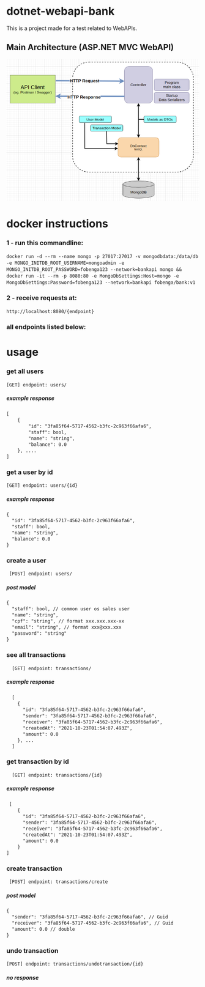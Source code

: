 # dotnet-webapi-bank

This is a project made for a test related to WebAPIs.

## Main Architecture (ASP.NET MVC WebAPI)
![](APIModel.png)


# docker instructions
### 1 - run this commandline: 

```docker run -d --rm --name mongo -p 27017:27017 -v mongodbdata:/data/db -e MONGO_INITDB_ROOT_USERNAME=mongoadmin -e MONGO_INITDB_ROOT_PASSWORD=fobenga123 --network=bankapi mongo && docker run -it --rm -p 8080:80 -e MongoDbSettings:Host=mongo -e MongoDbSettings:Password=fobenga123 --network=bankapi fobenga/bank:v1```

### 2 - receive requests at: 
```http://localhost:8080/{endpoint}```
### all endpoints listed below:


# usage

### get all users

    [GET] endpoint: users/

##### example response

    [
        {
            "id": "3fa85f64-5717-4562-b3fc-2c963f66afa6",
            "staff": bool,
            "name": "string",
            "balance": 0.0
        }, ....
    ]

### get a user by id

    [GET] endpoint: users/{id}

##### example response

    {
      "id": "3fa85f64-5717-4562-b3fc-2c963f66afa6",
      "staff": bool,
      "name": "string",
      "balance": 0.0
    }

### create a user

     [POST] endpoint: users/

##### post model

    {
      "staff": bool, // common user os sales user
      "name": "string",
      "cpf": "string", // format xxx.xxx.xxx-xx
      "email": "string", // format xxx@xxx.xxx
      "password": "string"
    }

### see all transactions

      [GET] endpoint: transactions/

##### example response

      [
        {
          "id": "3fa85f64-5717-4562-b3fc-2c963f66afa6",
          "sender": "3fa85f64-5717-4562-b3fc-2c963f66afa6",
          "receiver": "3fa85f64-5717-4562-b3fc-2c963f66afa6",
          "createdAt": "2021-10-23T01:54:07.493Z",
          "amount": 0.0
        }, ...
      ]


### get transaction by id

      [GET] endpoint: transactions/{id}


##### example response

     [
        {
          "id": "3fa85f64-5717-4562-b3fc-2c963f66afa6",
          "sender": "3fa85f64-5717-4562-b3fc-2c963f66afa6",
          "receiver": "3fa85f64-5717-4562-b3fc-2c963f66afa6",
          "createdAt": "2021-10-23T01:54:07.493Z",
          "amount": 0.0
        }
    ]

### create transaction

     [POST] endpoint: transactions/create

##### post model

    {
      "sender": "3fa85f64-5717-4562-b3fc-2c963f66afa6", // Guid
      "receiver": "3fa85f64-5717-4562-b3fc-2c963f66afa6", // Guid
      "amount": 0.0 // double
    }

### undo transaction

    [POST] endpoint: transactions/undotransaction/{id}

##### no response
